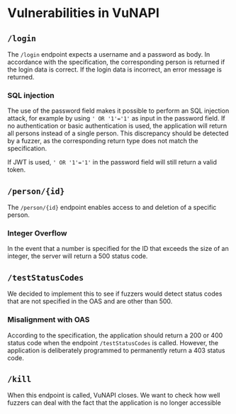 # Vulnerabilities in VuNAPI

## `/login`

The `/login` endpoint expects a username and a password as body.
In accordance with the specification, the corresponding person is returned if the login data is correct. If the login data is incorrect, an error message is returned.

### SQL injection

The use of the password field makes it possible to perform an SQL injection attack, for example by using `' OR '1'='1'` as input in the password field.
If no authentication or basic authentication is used, the application will return all persons instead of a single person.
This discrepancy should be detected by a fuzzer, as the corresponding return type does not match the specification.

If JWT is used, `' OR '1'='1'` in the password field will still return a valid token.

## `/person/{id}`

The `/person/{id}` endpoint enables access to and deletion of a specific person.

### Integer Overflow

In the event that a number is specified for the ID that exceeds the size of an integer, the server will return a 500 status code.

## `/testStatusCodes`

We decided to implement this to see if fuzzers would detect status codes that are not specified in the OAS and are other than 500.

### Misalignment with OAS

According to the specification, the application should return a 200 or 400 status code when the endpoint `/testStatusCodes` is called.
However, the application is deliberately programmed to permanently return a 403 status code.

## `/kill`

When this endpoint is called, VuNAPI closes. We want to check how well fuzzers can deal with the fact that the application is no longer accessible
